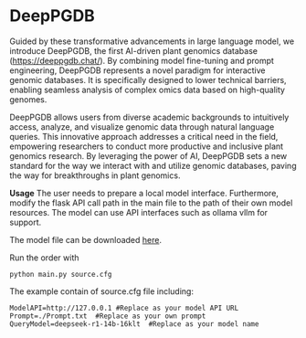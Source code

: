# DeepPGDB
Guided by these transformative advancements in large language model, we introduce DeepPGDB, the first AI-driven plant genomics database (https://deeppgdb.chat/). By combining model fine-tuning and prompt engineering, DeepPGDB represents a novel paradigm for interactive genomic databases. It is specifically designed to lower technical barriers, enabling seamless analysis of complex omics data based on high-quality genomes.

DeepPGDB allows users from diverse academic backgrounds to intuitively access, analyze, and visualize genomic data through natural language queries. This innovative approach addresses a critical need in the field, empowering researchers to conduct more productive and inclusive plant genomics research. By leveraging the power of AI, DeepPGDB sets a new standard for the way we interact with and utilize genomic databases, paving the way for breakthroughs in plant genomics.

**Usage**
The user needs to prepare a local model interface. Furthermore, modify the flask API call path in the main file to the path of their own model resources. The model can use API interfaces such as ollama vllm for support.

The model file can be downloaded [here](https://www.modelscope.cn/models/LEECHXP/DeepPGDB).

Run the order with
```
python main.py source.cfg
```
The example contain of source.cfg file including:
```
ModelAPI=http://127.0.0.1 #Replace as your model API URL
Prompt=./Prompt.txt  #Replace as your own prompt
QueryModel=deepseek-r1-14b-16klt  #Replace as your model name
```



